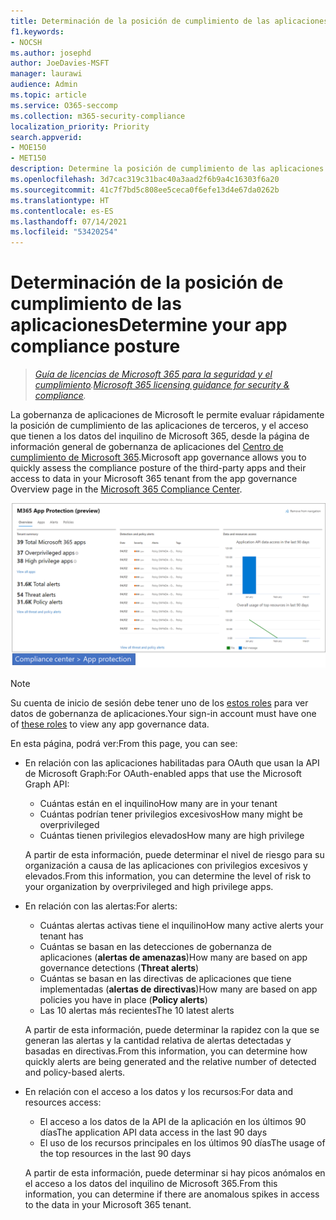 ```yaml
---
title: Determinación de la posición de cumplimiento de las aplicaciones
f1.keywords:
- NOCSH
ms.author: josephd
author: JoeDavies-MSFT
manager: laurawi
audience: Admin
ms.topic: article
ms.service: O365-seccomp
ms.collection: m365-security-compliance
localization_priority: Priority
search.appverid:
- MOE150
- MET150
description: Determine la posición de cumplimiento de las aplicaciones.
ms.openlocfilehash: 3d7cac319c31bac40a3aad2f6b9a4c16303f6a20
ms.sourcegitcommit: 41c7f7bd5c808ee5ceca0f6efe13d4e67da0262b
ms.translationtype: HT
ms.contentlocale: es-ES
ms.lasthandoff: 07/14/2021
ms.locfileid: "53420254"
---
```

# <a name="determine-your-app-compliance-posture"></a><span data-ttu-id="557a9-103">Determinación de la posición de cumplimiento de las aplicaciones</span><span class="sxs-lookup"><span data-stu-id="557a9-103">Determine your app compliance posture</span></span>

><span data-ttu-id="557a9-104">*[Guía de licencias de Microsoft 365 para la seguridad y el cumplimiento](https://aka.ms/ComplianceSD).*</span><span class="sxs-lookup"><span data-stu-id="557a9-104">*[Microsoft 365 licensing guidance for security & compliance](https://aka.ms/ComplianceSD).*</span></span>

<span data-ttu-id="557a9-105">La gobernanza de aplicaciones de Microsoft le permite evaluar rápidamente la posición de cumplimiento de las aplicaciones de terceros, y el acceso que tienen a los datos del inquilino de Microsoft 365, desde la página de información general de gobernanza de aplicaciones del [Centro de cumplimiento de Microsoft 365](https://compliance.microsoft.com/appgovernance).</span><span class="sxs-lookup"><span data-stu-id="557a9-105">Microsoft app governance allows you to quickly assess the compliance posture of the third-party apps and their access to data in your Microsoft 365 tenant from the app governance Overview page in the [Microsoft 365 Compliance Center](https://compliance.microsoft.com/appgovernance).</span></span>

![Página de información general de gobernanza de aplicaciones en el Centro de cumplimiento de Microsoft 365](..\media\manage-app-protection-governance\mapg-cc-overview.png)

>[!Note]
> <span data-ttu-id="557a9-107">Su cuenta de inicio de sesión debe tener uno de los [estos roles](app-governance-get-started.md#administrator-roles) para ver datos de gobernanza de aplicaciones.</span><span class="sxs-lookup"><span data-stu-id="557a9-107">Your sign-in account must have one of [these roles](app-governance-get-started.md#administrator-roles) to view any app governance data.</span></span>
>

<span data-ttu-id="557a9-108">En esta página, podrá ver:</span><span class="sxs-lookup"><span data-stu-id="557a9-108">From this page, you can see:</span></span>

- <span data-ttu-id="557a9-109">En relación con las aplicaciones habilitadas para OAuth que usan la API de Microsoft Graph:</span><span class="sxs-lookup"><span data-stu-id="557a9-109">For OAuth-enabled apps that use the Microsoft Graph API:</span></span>

  - <span data-ttu-id="557a9-110">Cuántas están en el inquilino</span><span class="sxs-lookup"><span data-stu-id="557a9-110">How many are in your tenant</span></span>
  - <span data-ttu-id="557a9-111">Cuántas podrían tener privilegios excesivos</span><span class="sxs-lookup"><span data-stu-id="557a9-111">How many might be overprivileged</span></span>
  - <span data-ttu-id="557a9-112">Cuántas tienen privilegios elevados</span><span class="sxs-lookup"><span data-stu-id="557a9-112">How many are high privilege</span></span>

  <span data-ttu-id="557a9-113">A partir de esta información, puede determinar el nivel de riesgo para su organización a causa de las aplicaciones con privilegios excesivos y elevados.</span><span class="sxs-lookup"><span data-stu-id="557a9-113">From this information, you can determine the level of risk to your organization by overprivileged and high privilege apps.</span></span>

- <span data-ttu-id="557a9-114">En relación con las alertas:</span><span class="sxs-lookup"><span data-stu-id="557a9-114">For alerts:</span></span>

  - <span data-ttu-id="557a9-115">Cuántas alertas activas tiene el inquilino</span><span class="sxs-lookup"><span data-stu-id="557a9-115">How many active alerts your tenant has</span></span>
  - <span data-ttu-id="557a9-116">Cuántas se basan en las detecciones de gobernanza de aplicaciones (**alertas de amenazas**)</span><span class="sxs-lookup"><span data-stu-id="557a9-116">How many are based on app governance detections (**Threat alerts**)</span></span>
  - <span data-ttu-id="557a9-117">Cuántas se basan en las directivas de aplicaciones que tiene implementadas (**alertas de directivas**)</span><span class="sxs-lookup"><span data-stu-id="557a9-117">How many are based on app policies you have in place (**Policy alerts**)</span></span>
  - <span data-ttu-id="557a9-118">Las 10 alertas más recientes</span><span class="sxs-lookup"><span data-stu-id="557a9-118">The 10 latest alerts</span></span>

  <span data-ttu-id="557a9-119">A partir de esta información, puede determinar la rapidez con la que se generan las alertas y la cantidad relativa de alertas detectadas y basadas en directivas.</span><span class="sxs-lookup"><span data-stu-id="557a9-119">From this information, you can determine how quickly alerts are being generated and the relative number of detected and policy-based alerts.</span></span>

- <span data-ttu-id="557a9-120">En relación con el acceso a los datos y los recursos:</span><span class="sxs-lookup"><span data-stu-id="557a9-120">For data and resources access:</span></span>

  - <span data-ttu-id="557a9-121">El acceso a los datos de la API de la aplicación en los últimos 90 días</span><span class="sxs-lookup"><span data-stu-id="557a9-121">The application API data access in the last 90 days</span></span>
  - <span data-ttu-id="557a9-122">El uso de los recursos principales en los últimos 90 días</span><span class="sxs-lookup"><span data-stu-id="557a9-122">The usage of the top resources in the last 90 days</span></span>

  <span data-ttu-id="557a9-123">A partir de esta información, puede determinar si hay picos anómalos en el acceso a los datos del inquilino de Microsoft 365.</span><span class="sxs-lookup"><span data-stu-id="557a9-123">From this information, you can determine if there are anomalous spikes in access to the data in your Microsoft 365 tenant.</span></span>
